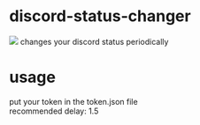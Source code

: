 # discord-status-changer
![](https://i.gyazo.com/ee0258045096bf949be117dbbdfd75be.gif)
changes your discord status periodically
# usage
put your token in the token.json file <br />
recommended delay: 1.5 
